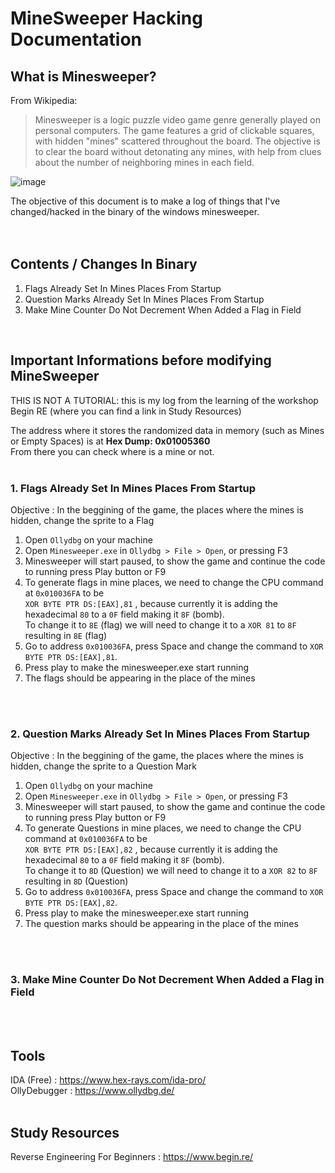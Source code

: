 # MineSweeper Hacking Documentation

## What is Minesweeper?
From Wikipedia:
>Minesweeper is a logic puzzle video game genre generally played on personal computers. The game features a grid of clickable squares, with hidden "mines" scattered throughout the board. The objective is to clear the board without detonating any mines, with help from clues about the number of neighboring mines in each field. 

![image](https://user-images.githubusercontent.com/5856107/223177684-78a9b037-4ea8-4fd2-ab2b-4871f28007c0.png)

The objective of this document is to make a log of things that I've changed/hacked in the binary of the windows minesweeper.
<br />
<br />
<br />

## Contents / Changes In Binary

1. Flags Already Set In Mines Places From Startup
2. Question Marks Already Set In Mines Places From Startup
3. Make Mine Counter Do Not Decrement When Added a Flag in Field

<br />

## Important Informations before modifying MineSweeper

THIS IS NOT A TUTORIAL: this is my log from the learning of the workshop Begin RE (where you can find a link in Study Resources)

The address where it stores the randomized data in memory (such as Mines or Empty Spaces) is at **Hex Dump: 0x01005360**\
From there you can check where is a mine or not.
<br />
<br />

### 1. Flags Already Set In Mines Places From Startup

Objective : In the beggining of the game, the places where the mines is hidden, change the sprite to a Flag

1. Open `Ollydbg` on your machine
2. Open `Minesweeper.exe` in `Ollydbg > File > Open`, or pressing F3
3. Minesweeper will start paused, to show the game and continue the code to running press Play button or F9
4. To generate flags in mine places, we need to change the CPU command at `0x010036FA` to be  
`XOR BYTE PTR DS:[EAX],81` , because currently it is adding the hexadecimal `80` to a `0F` field making it `8F` (bomb).  
To change it to `8E` (flag) we will need to change it to a `XOR 81` to `8F` resulting in `8E` (flag)
5. Go to address `0x010036FA`, press Space and change the command to `XOR BYTE PTR DS:[EAX],81`.
6. Press play to make the minesweeper.exe start running
7. The flags should be appearing in the place of the mines
<br />
<br />

### 2. Question Marks Already Set In Mines Places From Startup

Objective : In the beggining of the game, the places where the mines is hidden, change the sprite to a Question Mark

1. Open `Ollydbg` on your machine
2. Open `Minesweeper.exe` in `Ollydbg > File > Open`, or pressing F3
3. Minesweeper will start paused, to show the game and continue the code to running press Play button or F9
4. To generate Questions in mine places, we need to change the CPU command at `0x010036FA` to be  
`XOR BYTE PTR DS:[EAX],82` , because currently it is adding the hexadecimal `80` to a `0F` field making it `8F` (bomb).  
To change it to `8D` (Question) we will need to change it to a `XOR 82` to `8F` resulting in `8D` (Question)
5. Go to address `0x010036FA`, press Space and change the command to `XOR BYTE PTR DS:[EAX],82`.
6. Press play to make the minesweeper.exe start running
7. The question marks should be appearing in the place of the mines
<br />
<br />

### 3. Make Mine Counter Do Not Decrement When Added a Flag in Field


<br />
<br />

## Tools

IDA (Free) : https://www.hex-rays.com/ida-pro/ \
OllyDebugger : https://www.ollydbg.de/
<br />
<br />

## Study Resources

Reverse Engineering For Beginners : https://www.begin.re/

